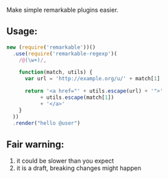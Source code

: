 
Make simple remarkable plugins easier.

## Usage:

```js
new (require('remarkable'))()
  .use(require('remarkable-regexp')(
    /@(\w+)/,

    function(match, utils) {
      var url = 'http://example.org/u/' + match[1]

      return '<a href="' + utils.escape(url) + '">'
           + utils.escape(match[1])
           + '</a>'
    }
  ))
  .render("hello @user")
```

## Fair warning:

1. it could be slower than you expect
2. it is a draft, breaking changes might happen

